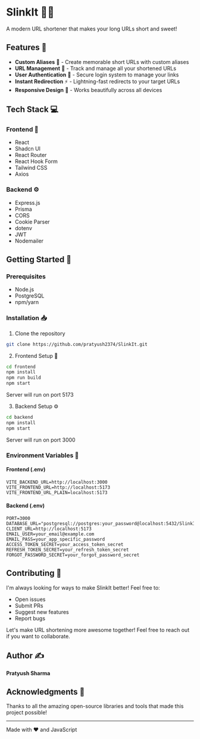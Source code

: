 # SlinkIt 🔗✨

A modern URL shortener that makes your long URLs short and sweet! 

## Features 🚀

- **Custom Aliases** 📝 - Create memorable short URLs with custom aliases
- **URL Management** 🎯 - Track and manage all your shortened URLs
- **User Authentication** 🔐 - Secure login system to manage your links
- **Instant Redirection** ⚡ - Lightning-fast redirects to your target URLs
- **Responsive Design** 📱 - Works beautifully across all devices

## Tech Stack 💻

### Frontend 🎨
- React
- Shadcn UI
- React Router
- React Hook Form
- Tailwind CSS
- Axios

### Backend ⚙️
- Express.js
- Prisma
- CORS
- Cookie Parser
- dotenv
- JWT
- Nodemailer

## Getting Started 🌟

### Prerequisites
- Node.js
- PostgreSQL
- npm/yarn

### Installation 📥

1. Clone the repository
```bash
git clone https://github.com/pratyush2374/SlinkIt.git
```

2. Frontend Setup 🎨
```bash
cd frontend
npm install
npm run build
npm start
```
Server will run on port 5173

3. Backend Setup ⚙️
```bash
cd backend
npm install
npm start
```
Server will run on port 3000

### Environment Variables 🔐

#### Frontend (.env)
```
VITE_BACKEND_URL=http://localhost:3000
VITE_FRONTEND_URL=http://localhost:5173
VITE_FRONTEND_URL_PLAIN=localhost:5173
```

#### Backend (.env)
```
PORT=3000
DATABASE_URL="postgresql://postgres:your_password@localhost:5432/SlinkIt"
CLIENT_URL=http://localhost:5173
EMAIL_USER=your_email@example.com
EMAIL_PASS=your_app_specific_password
ACCESS_TOKEN_SECRET=your_access_token_secret
REFRESH_TOKEN_SECRET=your_refresh_token_secret
FORGOT_PASSWORD_SECRET=your_forgot_password_secret
```

## Contributing 🤝

I'm always looking for ways to make SlinkIt better! Feel free to:
- Open issues
- Submit PRs
- Suggest new features
- Report bugs

Let's make URL shortening more awesome together! Feel free to reach out if you want to collaborate.

## Author ✍️

**Pratyush Sharma**

## Acknowledgments 🙏

Thanks to all the amazing open-source libraries and tools that made this project possible!

---

Made with ❤️ and JavaScript